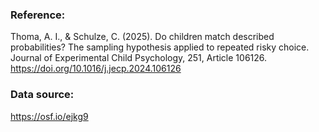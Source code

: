 ### Reference:

Thoma, A. I., & Schulze, C. (2025). Do children match described probabilities? The sampling hypothesis applied to repeated risky choice. Journal of Experimental Child Psychology, 251, Article 106126. https://doi.org/10.1016/j.jecp.2024.106126

### Data source:

https://osf.io/ejkg9
